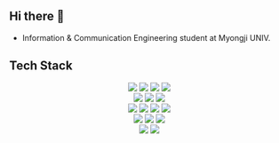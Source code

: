 ## Hi there 👋


- Information & Communication Engineering student at Myongji UNIV.


## Tech Stack

<div align=center> 
  <img src="https://img.shields.io/badge/c-%2300599C.svg?style=for-the-badge&logo=c&logoColor=white">
  <img src="https://img.shields.io/badge/c++-%2300599C.svg?style=for-the-badge&logo=c%2B%2B&logoColor=white">
  <img src="https://img.shields.io/badge/python-3670A0?style=for-the-badge&logo=python&logoColor=ffdd54">
  <img src="https://img.shields.io/badge/java-%23ED8B00.svg?style=for-the-badge&logo=openjdk&logoColor=white">
  
<div align=center>
  <img src="https://img.shields.io/badge/stmicroelectronics-03234B?style=for-the-badge&logo=stmicroelectronics&logoColor=white">
  <img src="https://img.shields.io/badge/espressif-E7352C.svg?style=for-the-badge&logo=espressif&logoColor=white">
  <img src="https://img.shields.io/badge/-Raspberry_Pi-C51A4A?style=for-the-badge&logo=Raspberry-Pi">
  
<div align=center>
  <img src="https://img.shields.io/badge/SOLIDWORKS-EB2629?style=for-the-badge&logo=dassaultsystemes">
  <img src="https://img.shields.io/badge/Visual%20Studio%20Code-0078d7.svg?style=for-the-badge&logo=visual-studio-code&logoColor=white">
  <img src="https://img.shields.io/badge/PlatformIO-%23222.svg?style=for-the-badge&logo=platformio&logoColor=%23f5822a">
  <img src="https://img.shields.io/badge/lvgl-343839?style=for-the-badge&logo=lvgl&logoColor=white">
  
<div align=center>
  <img src="https://img.shields.io/badge/opencv-5C3EE8?style=for-the-badge&logo=opencv&logoColor=white">
  <img src="https://img.shields.io/badge/googlecolab-F9AB00?style=for-the-badge&logo=googlecolab&logoColor=white">
  <img src="https://img.shields.io/badge/ubuntu-E95420?style=for-the-badge&logo=ubuntu&logoColor=white">

<!--
<div align=center>
  <img src="https://img.shields.io/badge/googlecloud-4285F4?style=for-the-badge&logo=googlecloud&logoColor=white">
  <img src="https://img.shields.io/badge/firebase-%23039BE5.svg?style=for-the-badge&logo=firebase">
-->

<div align=center> 
  <img src="https://img.shields.io/badge/github-181717?style=for-the-badge&logo=github&logoColor=white">
  <img src="https://img.shields.io/badge/git-F05032?style=for-the-badge&logo=git&logoColor=white">
